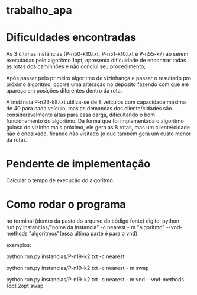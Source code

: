 # trabalho_apa

# Dificuldades encontradas
As 3 últimas instâncias (P-n50-k10.txt, P-n51-k10.txt e P-n55-k7) ao serem executadas pelo algorítmo 1opt, apresenta dificuldade de encontrar todas as rotas dos caminhões e não conclui seu procedimento;

Após passar pelo primeiro algoritmo de vizinhança e passar o resultado pro próximo algoritmo, ocorre uma alteração no deposito fazendo com que ele apareça em posições diferentes dentro da rota.

A instância P-n23-k8.txt utiliza-se de 8 veículos com capacidade máxima de 40 para cada veículo, mas as demandas dos cliente/cidades são consideravelmente altas para essa carga, dificultando o bom funcionamento do algoritmo. 
Da forma que foi implementada o algoritmo guloso do vizinho mais próximo, ele gera as 8 rotas, mas um cliente/cidade não é encaixado, ficando não visitado (o que também gera um custo menor da rota). 

# Pendente de implementação
Calcular o tempo de execução do algoritmo.


# Como rodar o programa
no terminal (dentro da pasta do arquivo do código fonte) digite:
python run.py instancias/"nome da instancia" -c nearest - m "algoritmo" --vnd-methods "algoritmos"(essa ultima parte é para o vnd)

exemplos:

python run.py instancias/P-n19-k2.txt -c nearest 

python run.py instancias/P-n19-k2.txt -c nearest - m swap

python run.py instancias/P-n19-k2.txt -c nearest - m vnd --vnd-methods 1opt 2opt swap
